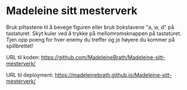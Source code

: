 # Madeleine sitt mesterverk

Bruk piltastene til å bevege figuren eller bruk bokstavene "a, w, d" på tastaturet.
Skyt kuler ved å trykke på mellomromsknappen på tastaturet.
Tjen opp poeng for hver enemy du treffer og jo høyere du kommer på spillbrettet!


URL til koden: https://github.com/MadeleineBrath/Madeleine-sitt-mesterverk/ 

URL til deployment: https://madeleinebrath.github.io/Madeleine-sitt-mesterverk/
